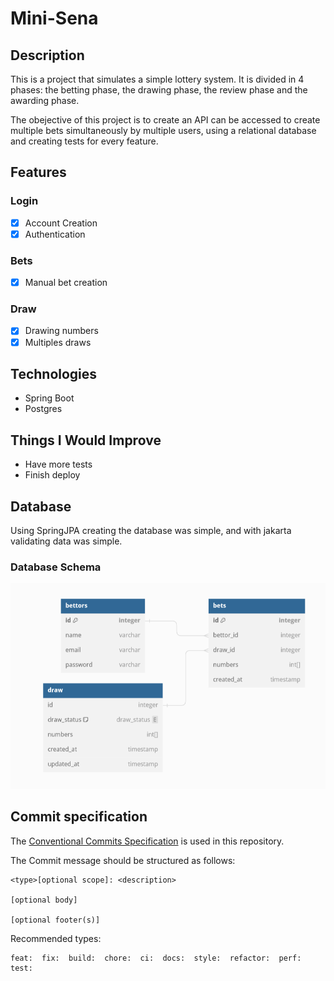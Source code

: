 # Mini-Sena

## Description

This is a project that simulates a simple lottery system. It is divided in 4 phases: the betting phase, the drawing phase, the review phase and the awarding phase.

The obejective of this project is to create an API can be accessed to create multiple bets simultaneously by multiple users, using a relational database and creating tests for every feature.

## Features

### Login

- [X] Account Creation
- [X] Authentication

### Bets

- [X] Manual bet creation

### Draw

- [X] Drawing numbers
- [X] Multiples draws

## Technologies

- Spring Boot
- Postgres

## Things I Would Improve

 - Have more tests
 - Finish deploy

## Database

Using SpringJPA creating the database was simple, and with jakarta validating data was simple.

### Database Schema

![img_1.png](db_schema.png)

## Commit specification

The [Conventional Commits Specification](https://www.conventionalcommits.org/en/v1.0.0/) is used in this repository.

The Commit message should be structured as follows:

    <type>[optional scope]: <description>
    
    [optional body] 
    
    [optional footer(s)]

Recommended types:

    feat:  fix:  build:  chore:  ci:  docs:  style:  refactor:  perf:  test:
